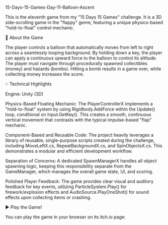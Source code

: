 15-Days-15-Games-Day-11-Balloon-Ascent

This is the eleventh game from my "15 Days 15 Games" challenge. It is a 3D side-scrolling game in the "flappy" genre, featuring a unique physics-based "hold-to-float" control mechanic.

🚀 About the Game

The player controls a balloon that automatically moves from left to right across a seamlessly looping background. By holding down a key, the player can apply a continuous upward force to the balloon to control its altitude. The player must navigate through procedurally spawned collectibles (money) and hazards (bombs). Hitting a bomb results in a game over, while collecting money increases the score.

💡 Technical Highlights

Engine: Unity (3D)

Physics-Based Floating Mechanic: The PlayerControllerX implements a "hold-to-float" system by using Rigidbody.AddForce within the Update() loop, conditional on Input.GetKey(). This creates a smooth, continuous vertical movement that contrasts with the typical impulse-based "flap" mechanic.

Component-Based and Reusable Code: The project heavily leverages a library of reusable, single-purpose scripts created during the challenge, including MoveLeftX.cs, RepeatBackgroundX.cs, and SpinObjectsX.cs. This demonstrates a modular and efficient development workflow.

Separation of Concerns: A dedicated SpawnManagerX handles all object spawning logic, keeping this responsibility separate from the GameManager, which manages the overall game state, UI, and scoring.

Polished Player Feedback: The game provides clear visual and auditory feedback for key events, utilizing ParticleSystem.Play() for firework/explosion effects and AudioSource.PlayOneShot() for sound effects upon collecting items or crashing.

▶️ Play the Game!

You can play the game in your browser on its itch.io page:
